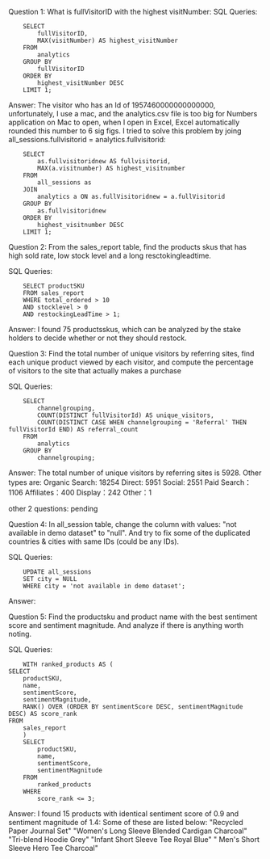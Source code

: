Question 1: 
What is fullVisitorID with the highest visitNumber:
SQL Queries:

        SELECT
            fullVisitorID,
            MAX(visitNumber) AS highest_visitNumber
        FROM
            analytics
        GROUP BY
            fullVisitorID
        ORDER BY
            highest_visitNumber DESC
        LIMIT 1;

Answer: 
The visitor who has an Id of 1957460000000000000, unfortunately, I use a mac, and the analytics.csv file is too big for Numbers application on Mac to open, when I open in Excel, Excel automatically rounded this number to 6 sig figs. I tried to solve this problem by joing all_sessions.fullvisitorid = analytics.fullvisitorid:

        SELECT
            as.fullvisitoridnew AS fullvisitorid,
            MAX(a.visitnumber) AS highest_visitnumber   
        FROM
            all_sessions as
        JOIN
            analytics a ON as.fullVisitoridnew = a.fullVisitorid
        GROUP BY
            as.fullvisitoridnew
        ORDER BY
            highest_visitnumber DESC
        LIMIT 1;

Question 2: From the sales_report table, find the products skus that has high sold rate, low stock level and a long resctokingleadtime. 

SQL Queries:

        SELECT productSKU
        FROM sales_report
        WHERE total_ordered > 10 
        AND stocklevel > 0
        AND restockingLeadTime > 1;

Answer:
I found 75 productsskus, which can be analyzed by the stake holders to decide whether or not they should restock.


Question 3: Find the total number of unique visitors by referring sites, find each unique product viewed by each visitor, and compute the percentage of visitors to the site that actually makes a purchase

SQL Queries:

        SELECT
            channelgrouping,
            COUNT(DISTINCT fullVisitorId) AS unique_visitors,
            COUNT(DISTINCT CASE WHEN channelgrouping = 'Referral' THEN fullVisitorId END) AS referral_count
        FROM
            analytics
        GROUP BY
            channelgrouping;
        	
Answer:
The total number of unique visitors by referring sites is 5928.
Other types are:
Organic Search: 18254
Direct: 5951
Social: 2551
Paid Search：1106
Affiliates：400
Display：242
Other：1 

other 2 questions: pending


Question 4: In all_session table, change the column with values: "not available in demo dataset" to "null". And try to fix some of the duplicated countries & cities with same IDs (could be any IDs).


SQL Queries:

        UPDATE all_sessions
        SET city = NULL
        WHERE city = 'not available in demo dataset';

Answer:



Question 5: Find the productsku and product name with the best sentiment score and sentiment magnitude. And analyze if there is anything worth noting.

SQL Queries:

        WITH ranked_products AS (
    SELECT
        productSKU,
        name,
        sentimentScore,
        sentimentMagnitude,
        RANK() OVER (ORDER BY sentimentScore DESC, sentimentMagnitude DESC) AS score_rank
    FROM
        sales_report
        )
        SELECT
            productSKU,
            name,
            sentimentScore,
            sentimentMagnitude
        FROM
            ranked_products
        WHERE
            score_rank <= 3;

Answer: 
I found 15 products with identical sentiment score of 0.9 and sentiment magnitude of 1.4:
Some of these are listed below:
"Recycled Paper Journal Set"
"Women's Long Sleeve Blended Cardigan Charcoal"
"Tri-blend Hoodie Grey"
"Infant Short Sleeve Tee Royal Blue"
" Men's Short Sleeve Hero Tee Charcoal"
